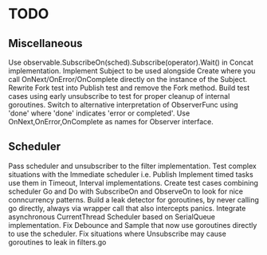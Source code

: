 # TODO

## Miscellaneous
Use observable.SubscribeOn(sched).Subscribe(operator).Wait() in Concat implementation.
Implement Subject<T> to be used alongside Create<T> where you call OnNext/OnError/OnComplete directly on the instance of the Subject.
Rewrite Fork test into Publish test and remove the Fork method.
Build test cases using early unsubscribe to test for proper cleanup of internal goroutines.
Switch to alternative interpretation of ObserverFunc using 'done' where 'done' indicates 'error or completed'.
Use OnNext,OnError,OnComplete as names for <T>Observer interface.

## Scheduler
Pass scheduler and unsubscriber to the filter implementation.
Test complex situations with the Immediate scheduler i.e. Publish
Implement timed tasks use them in Timeout, Interval implementations.
Create test cases combining scheduler Go and Do with SubscribeOn and ObserveOn to look for nice conncurrency patterns.
Build a leak detector for goroutines, by never calling go directly, always via wrapper call that also intercepts panics.
Integrate asynchronous CurrentThread Scheduler based on SerialQueue implementation.
Fix Debounce and Sample that now use goroutines directly to use the scheduler.
Fix situations where Unsubscribe may cause goroutines to leak in filters.go

